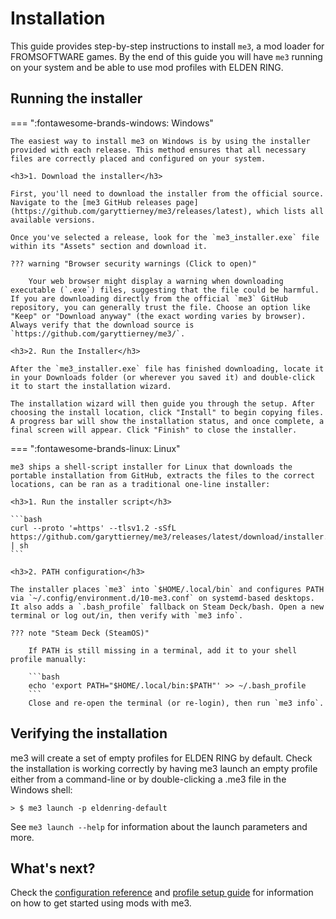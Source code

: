 # Installation

This guide provides step-by-step instructions to install `me3`, a mod loader for FROMSOFTWARE games. By the end of this guide you will have `me3` running on your system and be able to use mod profiles with ELDEN RING.

## Running the installer

=== ":fontawesome-brands-windows: Windows"

    The easiest way to install me3 on Windows is by using the installer provided with each release. This method ensures that all necessary files are correctly placed and configured on your system.

    <h3>1. Download the installer</h3>

    First, you'll need to download the installer from the official source. Navigate to the [me3 GitHub releases page](https://github.com/garyttierney/me3/releases/latest), which lists all available versions.

    Once you've selected a release, look for the `me3_installer.exe` file within its "Assets" section and download it.

    ??? warning "Browser security warnings (Click to open)"

        Your web browser might display a warning when downloading executable (`.exe`) files, suggesting that the file could be harmful. If you are downloading directly from the official `me3` GitHub repository, you can generally trust the file. Choose an option like "Keep" or "Download anyway" (the exact wording varies by browser). Always verify that the download source is `https://github.com/garyttierney/me3/`.

    <h3>2. Run the Installer</h3>

    After the `me3_installer.exe` file has finished downloading, locate it in your Downloads folder (or wherever you saved it) and double-click it to start the installation wizard.

    The installation wizard will then guide you through the setup. After choosing the install location, click "Install" to begin copying files. A progress bar will show the installation status, and once complete, a final screen will appear. Click "Finish" to close the installer.

=== ":fontawesome-brands-linux: Linux"

    me3 ships a shell-script installer for Linux that downloads the portable installation from GitHub, extracts the files to the correct locations, can be ran as a traditional one-line installer:

    <h3>1. Run the installer script</h3>

    ```bash
    curl --proto '=https' --tlsv1.2 -sSfL https://github.com/garyttierney/me3/releases/latest/download/installer.sh | sh
    ```

    <h3>2. PATH configuration</h3>

    The installer places `me3` into `$HOME/.local/bin` and configures PATH via `~/.config/environment.d/10-me3.conf` on systemd-based desktops. It also adds a `.bash_profile` fallback on Steam Deck/bash. Open a new terminal or log out/in, then verify with `me3 info`.

    ??? note "Steam Deck (SteamOS)"

        If PATH is still missing in a terminal, add it to your shell profile manually:

        ```bash
        echo 'export PATH="$HOME/.local/bin:$PATH"' >> ~/.bash_profile
        ```
        Close and re-open the terminal (or re-login), then run `me3 info`.

## Verifying the installation

me3 will create a set of empty profiles for ELDEN RING by default.
Check the installation is working correctly by having me3 launch an empty profile either from a command-line or by double-clicking a .me3 file in the Windows shell:

```shell
> $ me3 launch -p eldenring-default
```

See `me3 launch --help` for information about the launch parameters and more.

## What's next?

Check the [configuration reference](../configuration-reference.md) and [profile setup guide](./creating-mod-profiles.md) for information on how to get started using mods with me3.
